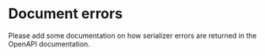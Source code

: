 # Document errors

Please add some documentation on how serializer errors are returned in the
OpenAPI documentation.
